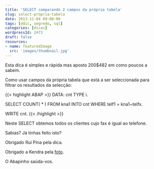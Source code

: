 ```yaml
---
title: 'SELECT comparando 2 campos da própria tabela'
slug: select-propria-tabela
date: 2013-11-04 09:00:00
tags: [ddic, segredo, sql]
categories: [dicas]
wordpressId: 2473
draft: false
resources:
- name: featuredImage
  src: 'images/thumbnail.jpg'
---
```

Esta dica é simples e rápida mas aposto 200$482 em como poucos a sabem.

<!--more-->

Como usar campos da própria tabela que está a ser seleccionada para filtrar os resultados da selecção:


{{< highlight ABAP >}}
DATA: cnt TYPE i.

SELECT COUNT( * )
       FROM kna1
       INTO cnt
       WHERE telf1 = kna1~telfx.

WRITE cnt.
{{< /highlight >}}

Neste SELECT obtemos todos os clientes cujo fax é igual ao telefone.

Sabias? Já tinhas feito isto?

Obrigado Rui Pina pela dica.

Obrigado a Kendra pela [foto][1].

O Abapinho saúda-vos.

   [1]: http://www.flickr.com/photos/63614902@N00/1389081153
